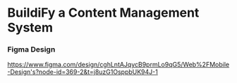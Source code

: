 # BuildiFy a Content Management System


### Figma Design
https://www.figma.com/design/cghLntAJqycB9prmLo9qG5/Web%2FMobile-Design's?node-id=369-2&t=j8uzG1OsppbUK94J-1
